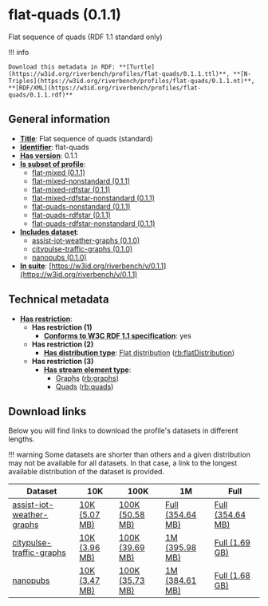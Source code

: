 # flat-quads (0.1.1)

Flat sequence of quads (RDF 1.1 standard only)

!!! info

    Download this metadata in RDF: **[Turtle](https://w3id.org/riverbench/profiles/flat-quads/0.1.1.ttl)**, **[N-Triples](https://w3id.org/riverbench/profiles/flat-quads/0.1.1.nt)**, **[RDF/XML](https://w3id.org/riverbench/profiles/flat-quads/0.1.1.rdf)**



## General information

- **<abbr title="A name given to the resource.">Title</abbr>**: Flat sequence of quads (standard)
- **<abbr title="An unambiguous reference to the resource within a given context.">Identifier</abbr>**: flat-quads
- **<abbr title="Version tag of an artifact">Has version</abbr>**: 0.1.1
- **<abbr title="Indicates that this profile's datasets are all in the other profile">Is subset of profile</abbr>**: 
    - [flat-mixed (0.1.1)](https://w3id.org/riverbench/profiles/flat-mixed/0.1.1)
    - [flat-mixed-nonstandard (0.1.1)](https://w3id.org/riverbench/profiles/flat-mixed-nonstandard/0.1.1)
    - [flat-mixed-rdfstar (0.1.1)](https://w3id.org/riverbench/profiles/flat-mixed-rdfstar/0.1.1)
    - [flat-mixed-rdfstar-nonstandard (0.1.1)](https://w3id.org/riverbench/profiles/flat-mixed-rdfstar-nonstandard/0.1.1)
    - [flat-quads-nonstandard (0.1.1)](https://w3id.org/riverbench/profiles/flat-quads-nonstandard/0.1.1)
    - [flat-quads-rdfstar (0.1.1)](https://w3id.org/riverbench/profiles/flat-quads-rdfstar/0.1.1)
    - [flat-quads-rdfstar-nonstandard (0.1.1)](https://w3id.org/riverbench/profiles/flat-quads-rdfstar-nonstandard/0.1.1)
- **<abbr title="Indicates which datasets are included in the profile">Includes dataset</abbr>**: 
    - [assist-iot-weather-graphs (0.1.0)](https://w3id.org/riverbench/datasets/assist-iot-weather-graphs/0.1.0)
    - [citypulse-traffic-graphs (0.1.0)](https://w3id.org/riverbench/datasets/citypulse-traffic-graphs/0.1.0)
    - [nanopubs (0.1.0)](https://w3id.org/riverbench/datasets/nanopubs/0.1.0)
- **<abbr title="Indicates the benchmark suite to which a dataset or profile belongs">In suite</abbr>**: [https://w3id.org/riverbench/v/0.1.1](https://w3id.org/riverbench/v/0.1.1)

## Technical metadata

- **<abbr title="Has profile restriction. The restrictions are joined with the AND operator.">Has restriction</abbr>**: 
    - **Has restriction (1)**    
        - **<abbr title="Whether the dataset is RDF 1.1-compliant, i.e., does not use any non-standard features, like generalized triples.">Conforms to W3C RDF 1.1 specification</abbr>**: yes
    - **Has restriction (2)**    
        - **<abbr title="Indicates the type of RiverBench dataset distribution">Has distribution type</abbr>**: <abbr title="The dataset is distributed as a single flat file.">Flat distribution</abbr> ([rb:flatDistribution](https://w3id.org/riverbench/schema/metadata#flatDistribution))
    - **Has restriction (3)**    
        - **<abbr title="Indicates the type of contents of each stream element">Has stream element type</abbr>**:     
            - <abbr title="Graph streams are a special case of quad streams, where each element contains exactly one named RDF graph.">Graphs</abbr> ([rb:graphs](https://w3id.org/riverbench/schema/metadata#graphs))
            - <abbr title="Quad streams consist of elements, where each element is an RDF dataset.">Quads</abbr> ([rb:quads](https://w3id.org/riverbench/schema/metadata#quads))


## Download links

Below you will find links to download the profile's datasets in different lengths.

!!! warning
    Some datasets are shorter than others and a given distribution may not be available for all datasets.
    In that case, a link to the longest available distribution of the dataset is provided.

Dataset | 10K | 100K | 1M | Full
--- | --- | --- | --- | ---
[assist-iot-weather-graphs](https://w3id.org/riverbench/datasets/assist-iot-weather-graphs/0.1.0) | [10K (5.07 MB)](https://w3id.org/riverbench/datasets/assist-iot-weather-graphs/0.1.0/files/flat_10K.nq.gz) | [100K (50.58 MB)](https://w3id.org/riverbench/datasets/assist-iot-weather-graphs/0.1.0/files/flat_100K.nq.gz) | [Full (354.64 MB)](https://w3id.org/riverbench/datasets/assist-iot-weather-graphs/0.1.0/files/flat_full.nq.gz) | [Full (354.64 MB)](https://w3id.org/riverbench/datasets/assist-iot-weather-graphs/0.1.0/files/flat_full.nq.gz)
[citypulse-traffic-graphs](https://w3id.org/riverbench/datasets/citypulse-traffic-graphs/0.1.0) | [10K (3.96 MB)](https://w3id.org/riverbench/datasets/citypulse-traffic-graphs/0.1.0/files/flat_10K.nq.gz) | [100K (39.69 MB)](https://w3id.org/riverbench/datasets/citypulse-traffic-graphs/0.1.0/files/flat_100K.nq.gz) | [1M (395.98 MB)](https://w3id.org/riverbench/datasets/citypulse-traffic-graphs/0.1.0/files/flat_1M.nq.gz) | [Full (1.69 GB)](https://w3id.org/riverbench/datasets/citypulse-traffic-graphs/0.1.0/files/flat_full.nq.gz)
[nanopubs](https://w3id.org/riverbench/datasets/nanopubs/0.1.0) | [10K (3.47 MB)](https://w3id.org/riverbench/datasets/nanopubs/0.1.0/files/flat_10K.nq.gz) | [100K (35.73 MB)](https://w3id.org/riverbench/datasets/nanopubs/0.1.0/files/flat_100K.nq.gz) | [1M (384.61 MB)](https://w3id.org/riverbench/datasets/nanopubs/0.1.0/files/flat_1M.nq.gz) | [Full (1.68 GB)](https://w3id.org/riverbench/datasets/nanopubs/0.1.0/files/flat_full.nq.gz)